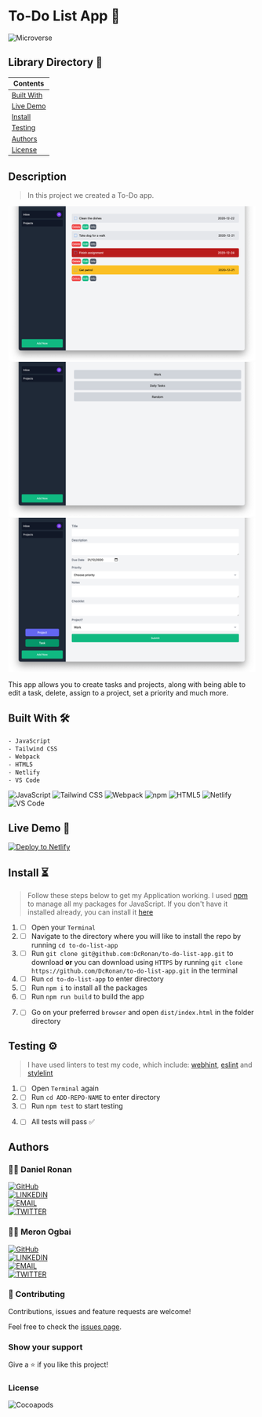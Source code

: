 # To-Do List App 📝

![Microverse](https://img.shields.io/badge/-Microverse-6F23FF?style=for-the-badge)

## Library Directory 📙

| Contents                  |
| ------------------------- |
| [Built With](#built-with) |
| [Live Demo](#live-demo)   |
| [Install](#install)   |
| [Testing](#testing)   |
| [Authors](#authors)       |
| [License](#license)       |

## Description

> In this project we created a To-Do app.

![screenshot](./assets/images/main-sc-1.png)
![screenshot](./assets/images/main-sc-2.png)
![screenshot](./assets/images/main-sc-3.png)

This app allows you to create tasks and projects, along with being able to edit a task, delete, assign to a project, set a priority and much more.

## Built With 🛠

```
- JavaScript
- Tailwind CSS
- Webpack
- HTML5
- Netlify
- VS Code
```

![JavaScript](https://img.shields.io/badge/-JavaScript-F7DF1E?style=for-the-badge&logo=JavaScript&logoColor=white&labelColor=000)
![Tailwind CSS](https://img.shields.io/badge/-Tailwind_CSS-38B2AC?style=for-the-badge&logo=Tailwind-CSS&logoColor=white&labelColor=000)
![Webpack](https://img.shields.io/badge/-Webpack-8DD6F9?style=for-the-badge&logo=Webpack&logoColor=white&labelColor=000)
![npm](https://img.shields.io/badge/-npm-CB3837?style=for-the-badge&logo=npm&logoColor=white&labelColor=000)
![HTML5](https://img.shields.io/badge/-HTML5-E34F26?style=for-the-badge&logo=HTML5&logoColor=white&labelColor=000)
![Netlify](https://img.shields.io/badge/-Netlify-00C7B7?style=for-the-badge&logo=Netlify&logoColor=white&labelColor=000)
![VS Code](https://img.shields.io/badge/-VS_Code-007ACC?style=for-the-badge&logo=Visual-Studio-Code&logoColor=white&labelColor=000)

## Live Demo 🎥

<a href="https://app.netlify.com/start/repos"><img src="https://www.netlify.com/img/deploy/button.svg" alt="Deploy to Netlify"></a>

## Install ⏳

> Follow these steps below to get my Application working. I used [npm](https://www.npmjs.com/) to manage all my packages for JavaScript. If you don't have it installed already, you can install it [here](https://www.npmjs.com/get-npm)

1. - [ ] Open your `Terminal`
2. - [ ] Navigate to the directory where you will like to install the repo by running `cd to-do-list-app`
3. - [ ] Run `git clone git@github.com:DcRonan/to-do-list-app.git` to download <b>or</b> you can download using `HTTPS` by running `git clone https://github.com/DcRonan/to-do-list-app.git` in the terminal
4. - [ ] Run `cd to-do-list-app` to enter directory
5. - [ ] Run `npm i` to install all the packages
6. - [ ] Run `npm run build` to build the app
7. - [ ] Go on your preferred `browser` and open `dist/index.html` in the folder directory


## Testing ⚙

> I have used linters to test my code, which include: [webhint](https://webhint.io/), [eslint](https://eslint.org/) and [stylelint](https://stylelint.io/)

1. - [ ] Open `Terminal` again
2. - [ ] Run `cd ADD-REPO-NAME` to enter directory
3. - [ ] Run `npm test` to start testing
4. - [ ] All tests will pass ✅


## Authors

### 👨‍💻 Daniel Ronan

[![GitHub](https://img.shields.io/badge/-GitHub-000?style=for-the-badge&logo=GitHub&logoColor=white)](https://github.com/DcRonan) <br>
[![LINKEDIN](https://img.shields.io/badge/-LINKEDIN-0077B5?style=for-the-badge&logo=Linkedin&logoColor=white)](https://www.linkedin.com/in/dan-ronan/) <br>
[![EMAIL](https://img.shields.io/badge/-EMAIL-D14836?style=for-the-badge&logo=Mail.Ru&logoColor=white)](mailto:danielconnorronan@gmail.com) <br>
[![TWITTER](https://img.shields.io/badge/-TWITTER-1DA1F2?style=for-the-badge&logo=Twitter&logoColor=white)](https://twitter.com/dc_ronan)

### 👨‍💻 Meron Ogbai

[![GitHub](https://img.shields.io/badge/-GitHub-000?style=for-the-badge&logo=GitHub&logoColor=white)](https://github.com/meronokbay) <br>
[![LINKEDIN](https://img.shields.io/badge/-LINKEDIN-0077B5?style=for-the-badge&logo=Linkedin&logoColor=white)](https://linkedin.com/in/meron-ogbai/) <br>
[![EMAIL](https://img.shields.io/badge/-EMAIL-D14836?style=for-the-badge&logo=Mail.Ru&logoColor=white)](mailto:okbaymeron@gmail.com) <br>
[![TWITTER](https://img.shields.io/badge/-TWITTER-1DA1F2?style=for-the-badge&logo=Twitter&logoColor=white)](https://twitter.com/MeronDev)

### 🤝 Contributing

Contributions, issues and feature requests are welcome!

Feel free to check the [issues page](https://github.com/DcRonan/to-do-list-app/issues).

### Show your support

Give a ⭐️ if you like this project!

### License

![Cocoapods](https://img.shields.io/cocoapods/l/AFNetworking?color=red&style=for-the-badge)

